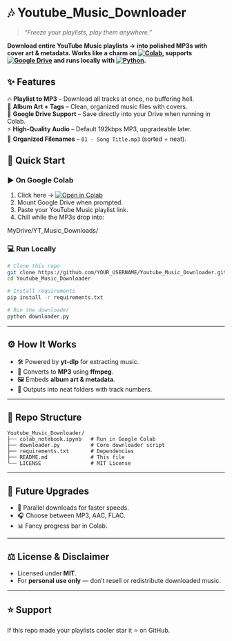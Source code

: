 

# 🎶 Youtube_Music_Downloader  

> *“Freeze your playlists, play them anywhere.”*  

**Download entire YouTube Music playlists → into polished MP3s with cover art & metadata. 
Works like a charm on [![Colab](https://img.shields.io/badge/Colab-Open%20In%20Colab-F9AB00?logo=googlecolab&logoColor=white)](https://colab.research.google.com/github/YOUR_USERNAME/Youtube_Music_Downloader/blob/main/colab_notebook.ipynb), 
supports [![Google Drive](https://img.shields.io/badge/Google%20Drive-Save%20to%20Drive-4285F4?logo=googledrive&logoColor=white)]() and 
runs locally with [![Python](https://img.shields.io/badge/Python-3.10-3776AB?logo=python&logoColor=white)]().**  


## ✨ Features  

🔥 **Playlist to MP3** – Download all tracks at once, no buffering hell.  
🎨 **Album Art + Tags** – Clean, organized music files with covers.  
💾 **Google Drive Support** – Save directly into your Drive when running in Colab.  
⚡ **High-Quality Audio** – Default 192kbps MP3, upgradeable later.  
🧹 **Organized Filenames** – `01 - Song Title.mp3` (sorted + neat).  


## 🚀 Quick Start  

### ▶️ On Google Colab  

1. Click here → [![Open in Colab](https://colab.research.google.com/assets/colab-badge.svg)](https://colab.research.google.com/github/YOUR_USERNAME/Youtube_Music_Downloader/blob/main/colab_notebook.ipynb)  
2. Mount Google Drive when prompted.  
3. Paste your YouTube Music playlist link.  
4. Chill while the MP3s drop into:  


MyDrive/YT\_Music\_Downloads/


### 💻 Run Locally  

```bash
# Clone this repo
git clone https://github.com/YOUR_USERNAME/Youtube_Music_Downloader.git
cd Youtube_Music_Downloader

# Install requirements
pip install -r requirements.txt

# Run the downloader
python downloader.py
````

---

## ⚙️ How It Works

* 🛠 Powered by **yt-dlp** for extracting music.
* 🎵 Converts to **MP3** using **ffmpeg**.
* 🖼️ Embeds **album art & metadata**.
* 📂 Outputs into neat folders with track numbers.

---

## 📂 Repo Structure

```
Youtube_Music_Downloader/
├── colab_notebook.ipynb   # Run in Google Colab
├── downloader.py          # Core downloader script
├── requirements.txt       # Dependencies
├── README.md              # This file
└── LICENSE                # MIT License
```

---

## 🔮 Future Upgrades

* 🚀 Parallel downloads for faster speeds.
* 🎧 Choose between MP3, AAC, FLAC.
* 📊 Fancy progress bar in Colab.

---

## ⚖️ License & Disclaimer

* Licensed under **MIT**.
* For **personal use only** — don’t resell or redistribute downloaded music.

---

## ⭐ Support

If this repo made your playlists cooler star it ⭐ on GitHub.


